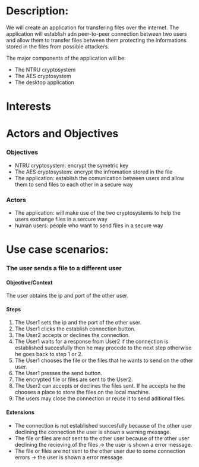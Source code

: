 # Description:
We will create an application for transfering files over the internet. The application will establish adn peer-to-peer connection between two users and allow them to transfer files between them protecting the informations stored in the files from possible attackers. 

The major components of the application will be:
- The NTRU cryptosystem
- The AES cryptosystem
- The desktop application 


# Interests

# Actors and Objectives
### Objectives
- NTRU cryptosystem: encrypt the symetric key
- The AES cryptosystem: encrypt the infromation stored in the file
- The application: establish the comunication between users and allow them to send files to each other in a secure way	

  
### Actors
	
- The application: will make use of the two cryptosystems to help the users exchange files in a sercure way
- human users: people who want to send files in a secure way

# Use case scenarios:

### The user sends a file to a different user

#### Objective/Context
The user obtains the ip and port of the other user.
	
#### Steps
1) The User1 sets the ip and the port of the other user.
2) The User1 clicks the establish connection button.
3) The User2 accepts or declines the connection.
4) The User1 waits for a response from User2 if the connection is established succesfully then he may procede to the next step otherwise he goes back to step 1 or 2.
5) The User1 chooses the file or the files that he wants to send on the other user.
6) The User1 presses the send button.
7) The encrypted file or files are sent to the User2.
8) The User2 can accepts or declines the files sent. If he accepts he the chooses a place to store the files on the local machine.
9) The users may close the connection or reuse it to send aditional files.

	
####  Extensions
- The connection is not established succesfully because of the other user declining the connection the user is shown a warning message.
- The file or files are not sent to the other user because of the other user declining the recieving of the files -> the user is shown a error message.
- The file or files are not sent to the other user due to some connection errors -> the user is shown a error message.
